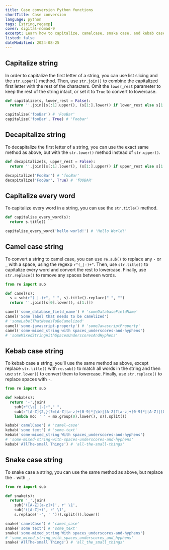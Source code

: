 ```yaml
---
title: Case conversion Python functions
shortTitle: Case conversion
language: python
tags: [string,regexp]
cover: digital-nomad-9
excerpt: Learn how to capitalize, camelcase, snake case, and kebab case strings in Python.
listed: false
dateModified: 2024-08-25
---
```


## Capitalize string

In order to capitalize the first letter of a string, you can use list slicing and the `str.upper()` method. Then, use `str.join()` to combine the capitalized first letter with the rest of the characters. Omit the `lower_rest` parameter to keep the rest of the string intact, or set it to `True` to convert to lowercase.

```py
def capitalize(s, lower_rest = False):
  return ''.join([s[:1].upper(), (s[1:].lower() if lower_rest else s[1:])])

capitalize('fooBar') # 'FooBar'
capitalize('fooBar', True) # 'Foobar'
```

## Decapitalize string

To decapitalize the first letter of a string, you can use the exact same method as above, but with the `str.lower()` method instead of `str.upper()`.

```py
def decapitalize(s, upper_rest = False):
  return ''.join([s[:1].lower(), (s[1:].upper() if upper_rest else s[1:])])

decapitalize('FooBar') # 'fooBar'
decapitalize('FooBar', True) # 'fOOBAR'
```

## Capitalize every word

To capitalize every word in a string, you can use the `str.title()` method.

```py
def capitalize_every_word(s):
  return s.title()

capitalize_every_word('hello world!') # 'Hello World!'
```

## Camel case string

To convert a string to camel case, you can use `re.sub()` to replace any `-` or `_` with a space, using the regexp `r"(_|-)+"`. Then, use `str.title()` to capitalize every word and convert the rest to lowercase. Finally, use `str.replace()` to remove any spaces between words.

```py
from re import sub

def camel(s):
  s = sub(r"(_|-)+", " ", s).title().replace(" ", "")
  return ''.join([s[0].lower(), s[1:]])

camel('some_database_field_name') # 'someDatabaseFieldName'
camel('Some label that needs to be camelized')
# 'someLabelThatNeedsToBeCamelized'
camel('some-javascript-property') # 'someJavascriptProperty'
camel('some-mixed_string with spaces_underscores-and-hyphens')
# 'someMixedStringWithSpacesUnderscoresAndHyphens'
```

## Kebab case string

To kebab case a string, you'll use the same method as above, except replace `str.title()` with `re.sub()` to match all words in the string and then use `str.lower()` to convert them to lowercase. Finally, use `str.replace()` to replace spaces with `-`.

```py
from re import sub

def kebab(s):
  return '-'.join(
    sub(r"(\s|_|-)+"," ",
    sub(r"[A-Z]{2,}(?=[A-Z][a-z]+[0-9]*|\b)|[A-Z]?[a-z]+[0-9]*|[A-Z]|[0-9]+",
    lambda mo: ' ' + mo.group(0).lower(), s)).split())

kebab('camelCase') # 'camel-case'
kebab('some text') # 'some-text'
kebab('some-mixed_string With spaces_underscores-and-hyphens')
# 'some-mixed-string-with-spaces-underscores-and-hyphens'
kebab('AllThe-small Things') # 'all-the-small-things'
```

## Snake case string

To snake case a string, you can use the same method as above, but replace the `-` with `_`.

```py
from re import sub

def snake(s):
  return '_'.join(
    sub('([A-Z][a-z]+)', r' \1',
    sub('([A-Z]+)', r' \1',
    s.replace('-', ' '))).split()).lower()

snake('camelCase') # 'camel_case'
snake('some text') # 'some_text'
snake('some-mixed_string With spaces_underscores-and-hyphens')
# 'some_mixed_string_with_spaces_underscores_and_hyphens'
snake('AllThe-small Things') # 'all_the_small_things'
```
